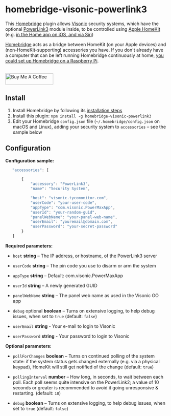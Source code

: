 # homebridge-visonic-powerlink3

This [Homebridge](https://github.com/nfarina/homebridge) plugin allows [Visonic](http://visonic.com) security systems, which have the optional [PowerLink3](https://www.visonic.com/Products/Wireless-Property-Protection/powerlink3-communication-modules) module inside, to be controlled using [Apple HomeKit](https://developer.apple.com/homekit/) (e.g. [in the Home app on iOS, and via Siri](https://www.apple.com/uk/ios/home/))

[Homebridge](https://github.com/nfarina/homebridge) acts as a bridge between HomeKit (on your Apple devices) and (non-HomeKit-supporting) accessories you have. If you don't already have a computer that can be left running Homebridge continuously at home, [you could set up Homebridge on a Raspberry Pi](https://github.com/nfarina/homebridge/wiki/Running-HomeBridge-on-a-Raspberry-Pi).

<br><a href="https://www.buymeacoffee.com/tkleijkers" target="_blank"><img src="https://cdn.buymeacoffee.com/buttons/default-black.png" width="150px" height="35px" alt="Buy Me A Coffee" style="height: 35px !important;width: 150px !important;" ></a>

## Install

1. Install Homebridge by following its [installation steps](https://github.com/nfarina/homebridge#installation)
2. Install this plugin: `npm install -g homebridge-visonic-powerlink3`
3. Edit your Homebridge `config.json` file (`~/.homebridge/config.json` on macOS and Linux), adding your security system to `accessories` – see the sample below

## Configuration

**Configuration sample:**

 ```javascript
	"accessories": [

		{
			"accessory": "PowerLink3",
			"name": "Security System",

			"host": "visonic.tycomonitor.com",
			"userCode": "your-user-code",
			"appType": "com.visonic.PowerMaxApp",
			"userId": "your-random-guid",
			"panelWebName": "your-panel-web-name",
			"userEmail": "youremail@domain.com",
			"userPassword": "your-secret-password"
		}
	]
```

**Required parameters:**

* `host` **string** – The IP address, or hostname, of the PowerLink3 server

* `userCode` **string** – The pin code you use to disarm or arm the system

* `appType` **string** – Default: com.visonic.PowerMaxApp

* `userId` **string** – A newly generated GUID

* `panelWebName` **string** – The panel web name as used in the Visonic GO app

* `debug` optional **boolean** – Turns on extensive logging, to help debug issues, when set to `true` (default: `false`)

* `userEmail` **string** - Your e-mail to login to Visonic

* `userPassword` **string** - Your password to login to Visonic

**Optional parameters:**

* `pollForChanges` **boolean** – Turns on continued polling of the system state: if the system status gets changed externally (e.g. via a physical keypad), HomeKit will still get notified of the change (default: `true`)

* `pollingInterval` **number** – How long, in seconds, to wait between each poll. Each poll seems quite intensive on the PowerLink2; a value of 10 seconds or greater is recommended to avoid it going unresponsive & restarting. (default: `10`)

* `debug` **boolean** – Turns on extensive logging, to help debug issues, when set to `true` (default: `false`)
